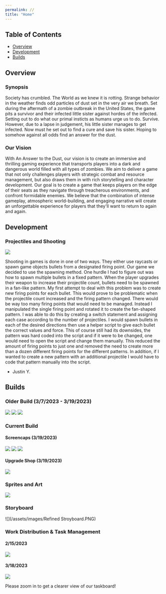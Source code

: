 ```yaml
---
permalink: //
title: "Home"
---
```


## Table of Contents
- [Overview](#overview)
- [Development](#development)
- [Builds](#builds)

## Overview

### Synopsis
Society has crumbled. The World as we knew it is rotting. Strange behavior in the weather finds odd particles of dust set in the very air we breath. Set during the aftermath of a zombie outbreak in the United States, the game pits a survivor and their infected little sister against hordes of the infected. Setting out to do what our primal insticts as humans urge us to do. Survive. However, due to a lapse in judgement, his little sister manages to get infected. Now must he set out to find a cure and save his sister. Hoping to somehow against all odds find an answer for the dust.

### Our Vision
With An Answer to the Dust, our vision is to create an immersive and thrilling gaming experience that transports players into a dark and dangerous world filled with all types of zombies. We aim to deliver a game that not only challenges players with strategic combat and resource management, but also draws them in with rich storytelling and character development. Our goal is to create a game that keeps players on the edge of their seats as they navigate through treacherous environments, and confront formidable enemies. We believe that the combination of intense gameplay, atmospheric world-building, and engaging narrative will create an unforgettable experience for players that they'll want to return to again and again.

## Development

### Projectiles and Shooting

![](/assets/images/shooting-and-projectiles.png)

Shooting in games is done in one of two ways. They either use raycasts or spawn game objects bullets from a designated firing point. Our game we decided to use the spawning method. One hurdle I had to figure out was how to spawn multiple bullets in a fixed pattern. When the player upgrades their weapon to increase their projectile count, bullets need to be spawned in a fan-like pattern. My first attempt to deal with this problem was to create new firing points for each bullet. This would prove to be problematic when the projectile count increased and the firing pattern changed. There would be way too many firing points that would need to be managed. Instead I manipulated the single firing point and rotated it to create the fan-shaped pattern. I was able to do this by creating a switch statement and assigning each case according to the number of projectiles. I would spawn bullets in each of the desired directions then use a helper script to give each bullet the correct values and force. This of course still had its downsides, the pattern was hard coded into the script and if it were to be changed, one would need to open the script and change them manually. This reduced the amount of firing points to just one and removed the need to create more than a dozen different firing points for the different patterns. In addition, if I wanted to create a new pattern with an additional projectile I would have to code that pattern manually into the script.
- Justin Y.

## Builds

### Older Build (3/7/2023 - 3/19/2023)

![](/assets/images/oldgamesample1.png)
![](/assets/images/oldgamesample2.png)
![](/assets/images/oldupgradeshop.png)

### Current Build

#### Screencaps (3/19/2023)

![](/assets/images/gamesample1.png)
![](/assets/images/gamesample2.png)
![](/assets/images/gamesample3.png)

#### Upgrade Shop (3/19/2023)

![](/assets/images/upgradeshop.png)

### Sprites and Art

![](/assets/images/sprites.png)

### Storyboard

![](/assets/images/Refined Stroyboard.PNG)

### Work Distribution & Task Management

#### 2/15/2023

![](/assets/images/canvas-zombie.png)

#### 3/18/2023

![](/assets/images/tasklist2.png)

Please zoom in to get a clearer view of our taskboard!

